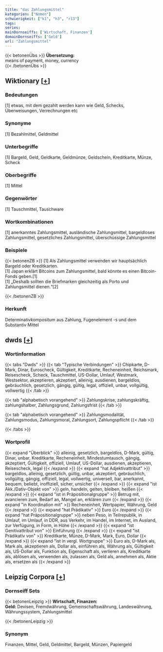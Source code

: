 ```yaml
---
title: "das Zahlungsmittel"
kategorien: ["Nomen"]
schwierigkeit: ["k1", "h3", "r13"]
tags:
series:
mainDornseiffs: ['Wirtschaft, Finanzen']
domainDornseiffs: ['Geld']
url: "Zahlungsmittel"
---
```


{{< betonenÜbs >}}
**Übersetzung:**  
means of payment, money, currency  
{{< /betonenÜbs >}}

## Wiktionary [[+](https://de.wiktionary.org/wiki/Zahlungsmittel)]

### Bedeutungen
[1] etwas, mit dem gezahlt werden kann wie Geld, Schecks, Überweisungen, Verrechnungen etc  

### Synonyme
[1] Bezahlmittel, Geldmittel  

### Unterbegriffe
[1] Bargeld, Geld, Geldkarte, Geldmünze, Geldschein, Kreditkarte, Münze, Scheck  

### Oberbegriffe
[1] Mittel  

### Gegenwörter
[1] Tauschmittel, Tauschware  

### Wortkombinationen
[1] anerkanntes Zahlungsmittel, ausländische Zahlungsmittel, bargeldloses Zahlungsmittel, gesetzliches Zahlungsmittel, überschüssige Zahlungsmittel  

### Beispiele
{{< betonenZB >}}
[1] Als Zahlungsmittel verwenden wir hauptsächlich Bargeld oder Kreditkarten.  
[1] Japan erklärt Bitcoins zum Zahlungsmittel, bald könnte es einen Bitcoin-Fonds geben.[1]  
[1] „Deshalb sollten die Briefmarken gleichzeitig als Porto und Zahlungsmittel dienen.“[2]  

{{< /betonenZB >}}
### Herkunft
Determinativkompositum aus Zahlung, Fugenelement -s und dem Substantiv Mittel  



## dwds [[+](https://www.dwds.de/wb/Zahlungsmittel)]

### Wortinformation
{{< tabs "Dwds" >}}
{{< tab "Typische Verbindungen" >}}
Chipkarte, D-Mark, Dinar, Euroscheck, Gültigkeit, Kreditkarte, Recheneinheit, Reichsmark, Reisescheck, Scheck, Tauschmittel, US-Dollar, Umlauf, Westmark, Westsektor, akzeptieren, akzeptiert, alleinig, ausdienen, bargeldlos, gebräuchlich, gesetzlich, gängig, gültig, legal, offiziell, unbar, vollgültig, vollwertig
{{< /tab >}}

{{< tab "alphabetisch vorangehend" >}}
Zahlungskrise, zahlungskräftig, zahlungshalber, Zahlungsgrund, Zahlungsfrist
{{< /tab >}}

{{< tab "alphabetisch vorangehend" >}}
Zahlungsmodalität, Zahlungsmodus, Zahlungsmoral, Zahlungsort, Zahlungspflicht
{{< /tab >}}

{{< /tabs >}}

### Wortprofil
{{< expand "Überblick" >}} alleinig, gesetzlich, bargeldlos, D-Mark, gültig, Dinar, unbar, Kreditkarte, Recheneinheit, Mindestumtausch, gängig, akzeptiert, Gültigkeit, offiziell, Umlauf, US-Dollar, ausdienen, akzeptieren, Reisescheck, legal {{< /expand >}}
{{< expand "hat Adjektivattribut" >}} bargeldlos, alleinig, gesetzlich, gültig, unbar, akzeptiert, gebräuchlich, vollgültig, gängig, offiziell, legal, vollwertig, universell, bar, anerkannt, bequem, beliebt, inoffiziell, sicher, unsicher {{< /expand >}}
{{< expand "ist Akk./Dativ-Objekt von" >}} geln, handeln, gelten, bleiben, heißen {{< /expand >}}
{{< expand "ist in Präpositionalgruppe" >}} Betrug mit, avancieren zum, Bedarf an, Mangel an, erklären zum {{< /expand >}}
{{< expand "in Koordination mit" >}} Recheneinheit, Wertpapier, Währung, Geld {{< /expand >}}
{{< expand "hat Prädikativ" >}} Euro {{< /expand >}}
{{< expand "hat Präpositionalgruppe" >}} neben Peso, in Teilrepublik, in Umlauf, im Umlauf, in DDR, aus Verkehr, im Handel, im Internet, im Ausland, zur Verfügung, in Form, in Höhe {{< /expand >}}
{{< expand "ist Genitivattribut von" >}} Einführung {{< /expand >}}
{{< expand "ist Prädikativ von" >}} Kreditkarte, Münze, D-Mark, Mark, Euro, Dollar {{< /expand >}}
{{< expand "ist in vergl. Wortgruppe" >}} Euro als, D-Mark als, Mark als, akzeptieren als, Dollar als, einführen als, Währung als, Gültigkeit als, US-Dollar als, Funktion als, Eigenschaft als, verlieren als, Kreditkarte als, ablösen als, verwenden als, zulassen als, Geld als, annehmen als, Aktie als, ersetzen als {{< /expand >}}

## Leipzig Corpora [[+](https://corpora.uni-leipzig.de/en/res?word=Zahlungsmittel&corpusId=deu_newscrawl-public_2018)]

### Dornseiff Sets
{{< betonenLeipzig >}}
**Wirtschaft, Finanzen:**  
**Geld:** Devisen, Fremdwährung, Gemeinschaftswährung, Landeswährung, Währungssystem, Zahlungsmittel  

{{< /betonenLeipzig >}}

### Synonym
Finanzen, Mittel, Geld, Geldmittel, Bargeld, Münzen, Papiergeld

